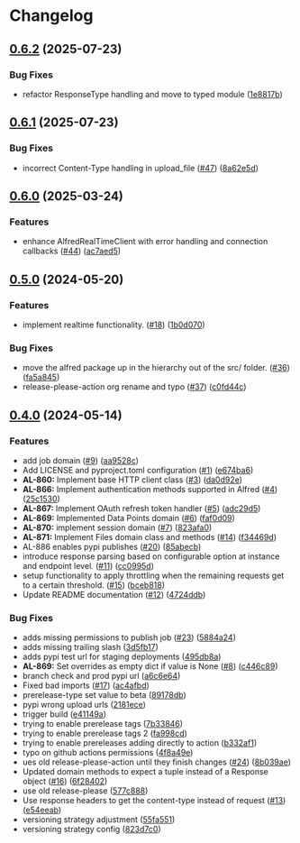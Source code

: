 # Changelog

## [0.6.2](https://github.com/tagshelfsrl/alfred-python/compare/v0.6.1...v0.6.2) (2025-07-23)


### Bug Fixes

* refactor ResponseType handling and move to typed module ([1e8817b](https://github.com/tagshelfsrl/alfred-python/commit/1e8817bfba037cef05ad0f728998c7384326a758))

## [0.6.1](https://github.com/tagshelfsrl/alfred-python/compare/v0.6.0...v0.6.1) (2025-07-23)


### Bug Fixes

* incorrect Content-Type handling in upload_file ([#47](https://github.com/tagshelfsrl/alfred-python/issues/47)) ([8a62e5d](https://github.com/tagshelfsrl/alfred-python/commit/8a62e5d3e710236f8d8748bf7bec649a22b3e006))

## [0.6.0](https://github.com/tagshelfsrl/alfred-python/compare/v0.5.0...v0.6.0) (2025-03-24)


### Features

* enhance AlfredRealTimeClient with error handling and connection callbacks ([#44](https://github.com/tagshelfsrl/alfred-python/issues/44)) ([ac7aed5](https://github.com/tagshelfsrl/alfred-python/commit/ac7aed5747c2eff300460c2c5b0ff31c808c9f5c))

## [0.5.0](https://github.com/tagshelfsrl/alfred-python/compare/v0.4.0...v0.5.0) (2024-05-20)


### Features

* implement realtime functionality. ([#18](https://github.com/tagshelfsrl/alfred-python/issues/18)) ([1b0d070](https://github.com/tagshelfsrl/alfred-python/commit/1b0d070932db0d46bef20546a78bdb70a4ccebf4))


### Bug Fixes

* move the alfred package up in the hierarchy out of the src/ folder. ([#36](https://github.com/tagshelfsrl/alfred-python/issues/36)) ([fa5a845](https://github.com/tagshelfsrl/alfred-python/commit/fa5a8452b573ea09c1ea66438b84082f257a727f))
* release-please-action org rename and typo ([#37](https://github.com/tagshelfsrl/alfred-python/issues/37)) ([c0fd44c](https://github.com/tagshelfsrl/alfred-python/commit/c0fd44cc32581323dad5c635b9a74a304157908d))

## [0.4.0](https://github.com/tagshelfsrl/alfred-python/compare/v0.3.0...v0.4.0) (2024-05-14)


### Features

* add job domain ([#9](https://github.com/tagshelfsrl/alfred-python/issues/9)) ([aa9528c](https://github.com/tagshelfsrl/alfred-python/commit/aa9528c18d35c2789fcda0590a7f270a691bc8f5))
* Add LICENSE and pyproject.toml configuration ([#1](https://github.com/tagshelfsrl/alfred-python/issues/1)) ([e674ba6](https://github.com/tagshelfsrl/alfred-python/commit/e674ba62777ea05fb5b0ebf4ed91c578dd3a02fa))
* **AL-860:** Implement base HTTP client class ([#3](https://github.com/tagshelfsrl/alfred-python/issues/3)) ([da0d92e](https://github.com/tagshelfsrl/alfred-python/commit/da0d92e19b7279f18eec918195f5ca76bc1f09c7))
* **AL-866:** Implement authentication methods supported in Alfred ([#4](https://github.com/tagshelfsrl/alfred-python/issues/4)) ([25c1530](https://github.com/tagshelfsrl/alfred-python/commit/25c153060129b73ef8a0511c28b98c5471905dee))
* **AL-867:** Implement OAuth refresh token handler  ([#5](https://github.com/tagshelfsrl/alfred-python/issues/5)) ([adc29d5](https://github.com/tagshelfsrl/alfred-python/commit/adc29d5562bf74dec97b3428e4dcb8bebfd201f5))
* **AL-869:** Implemented Data Points domain ([#6](https://github.com/tagshelfsrl/alfred-python/issues/6)) ([faf0d09](https://github.com/tagshelfsrl/alfred-python/commit/faf0d09995d7a2ad563f7145c4e7c4b7395d367a))
* **AL-870:** implement session domain ([#7](https://github.com/tagshelfsrl/alfred-python/issues/7)) ([823afa0](https://github.com/tagshelfsrl/alfred-python/commit/823afa0b415411cd4a0a824291ca3565676f54cf))
* **AL-871:** Implement Files domain class and methods ([#14](https://github.com/tagshelfsrl/alfred-python/issues/14)) ([f34469d](https://github.com/tagshelfsrl/alfred-python/commit/f34469d8a0647691fc139da35bcc0376e3785651))
* AL-886 enables pypi publishes ([#20](https://github.com/tagshelfsrl/alfred-python/issues/20)) ([85abecb](https://github.com/tagshelfsrl/alfred-python/commit/85abecb051e6304ccbf92f47ebc6834572df5880))
* introduce response parsing based on configurable option at instance and endpoint level. ([#11](https://github.com/tagshelfsrl/alfred-python/issues/11)) ([cc0995d](https://github.com/tagshelfsrl/alfred-python/commit/cc0995d9e66c5ed4dc84761a1212d1c6d0ae6119))
* setup functionality to apply throttling when the remaining requests get to a certain threshold. ([#15](https://github.com/tagshelfsrl/alfred-python/issues/15)) ([bceb818](https://github.com/tagshelfsrl/alfred-python/commit/bceb818570094daf258eb15ca5592047ec9f2808))
* Update README documentation ([#12](https://github.com/tagshelfsrl/alfred-python/issues/12)) ([4724ddb](https://github.com/tagshelfsrl/alfred-python/commit/4724ddb82111be4f7ffa8ee08767cd81306a57b0))


### Bug Fixes

* adds missing permissions to publish job ([#23](https://github.com/tagshelfsrl/alfred-python/issues/23)) ([5884a24](https://github.com/tagshelfsrl/alfred-python/commit/5884a24c2803fc3f81250602036f27fd4720768b))
* adds missing trailing slash ([3d5fb17](https://github.com/tagshelfsrl/alfred-python/commit/3d5fb17e72f692983122389e79e415e4195de875))
* adds pypi test url for staging deployments ([495db8a](https://github.com/tagshelfsrl/alfred-python/commit/495db8a1159b7a2d9b82fcaa094330bf3bda1365))
* **AL-869:** Set overrides as empty dict if value is None ([#8](https://github.com/tagshelfsrl/alfred-python/issues/8)) ([c446c89](https://github.com/tagshelfsrl/alfred-python/commit/c446c89ef0ca5f2152e1041ec5a007b7f89eae9e))
* branch check and prod pypi url ([a6c6e64](https://github.com/tagshelfsrl/alfred-python/commit/a6c6e64bc30c6b432ec9faf06e6bee154b06c461))
* Fixed bad imports ([#17](https://github.com/tagshelfsrl/alfred-python/issues/17)) ([ac4afbd](https://github.com/tagshelfsrl/alfred-python/commit/ac4afbdce6f0ded162d5fe5196a5d5804de9cc91))
* prerelease-type set value to beta ([89178db](https://github.com/tagshelfsrl/alfred-python/commit/89178db752611b2e3e88f770bab60942a16f4bdf))
* pypi wrong upload urls ([2181ece](https://github.com/tagshelfsrl/alfred-python/commit/2181eced8aa262a0f9bb6398d0711c2516fbe8b3))
* trigger build ([e41149a](https://github.com/tagshelfsrl/alfred-python/commit/e41149a396a509a5e981887f410820c7cb6f5616))
* trying to enable prerelease tags ([7b33846](https://github.com/tagshelfsrl/alfred-python/commit/7b33846b69d848b5032d23d7216cc190b79c2203))
* trying to enable prerelease tags 2 ([fa998cd](https://github.com/tagshelfsrl/alfred-python/commit/fa998cd78bde051b097b9ebcb220f1b810de59c2))
* trying to enable prereleases adding directly to action ([b332af1](https://github.com/tagshelfsrl/alfred-python/commit/b332af17bda35f80e88315892550ce56bf426017))
* typo on github actions permissions ([4f8a49e](https://github.com/tagshelfsrl/alfred-python/commit/4f8a49e6f3270d59fe3d93ce6c335cf362d4108a))
* ues old release-please-action until they finish changes ([#24](https://github.com/tagshelfsrl/alfred-python/issues/24)) ([8b039ae](https://github.com/tagshelfsrl/alfred-python/commit/8b039ae176d70cafc2d6037bd3c573973ad51900))
* Updated domain methods to expect a tuple instead of a Response object ([#16](https://github.com/tagshelfsrl/alfred-python/issues/16)) ([6f28402](https://github.com/tagshelfsrl/alfred-python/commit/6f284020611c99fc4b2482b25fc51fe783cf37ac))
* use old release-please ([577c888](https://github.com/tagshelfsrl/alfred-python/commit/577c888e97f4593f5477d80b7f95393acd49e9a4))
* Use response headers to get the content-type instead of request ([#13](https://github.com/tagshelfsrl/alfred-python/issues/13)) ([e54eeab](https://github.com/tagshelfsrl/alfred-python/commit/e54eeab7bc32736210106b65b4c766cf9fe5133f))
* versioning strategy adjustment ([55fa551](https://github.com/tagshelfsrl/alfred-python/commit/55fa551f812bdb3525bfa6f500c0b6f5a0585119))
* versioning strategy config ([823d7c0](https://github.com/tagshelfsrl/alfred-python/commit/823d7c0cc86bcb07b896cfae29a806b5dab4aad0))
